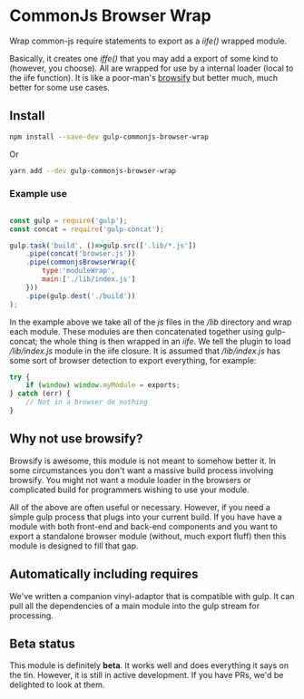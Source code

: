 # CommonJs Browser Wrap

Wrap common-js require statements to export as a *iife()* wrapped module.

Basically, it creates one *iffe()* that you may add a export of some kind to (however, you choose).  All are wrapped for use by a internal loader (local to the iife function). It is like a poor-man's [browsify](http://browserify.org/) but better much, much better for some use cases.


## Install

```bash
npm install --save-dev gulp-commonjs-browser-wrap
```

Or

```bash
yarn add --dev gulp-commonjs-browser-wrap
```

### Example use

```javascript

const gulp = require('gulp');
const concat = require('gulp-concat');

gulp.task('build', ()=>gulp.src(['.lib/*.js'])
    .pipe(concat('browser.js'))
    .pipe(commonjsBrowserWrap({
    	type:'moduleWrap',
    	main:['./lib/index.js']
    }))
    .pipe(gulp.dest('./build'))
);
```

In the example above we take all of the *js* files in the */lib* directory and wrap each module.  These modules are then concatenated together using gulp-concat; the whole thing is then wrapped in an *iife*. We tell the plugin to load */lib/index.js* module in the iife closure.  It is assumed that */lib/index.js* has some sort of browser detection to export everything, for example:

```javascript
try {
	if (window) window.myModule = exports;
} catch (err) {
	// Not in a browser do nothing
}
```

## Why not use browsify?

Browsify is awesome, this module is not meant to somehow better it.  In some circumstances you don't want a massive build process involving browsify.  You might not want a module loader in the browsers or complicated build for programmers wishing to use your module.

All of the above are often useful or necessary.  However, if you need a simple gulp process that plugs into your current build. If you have have a module with both front-end and back-end components and you want to export a standalone browser module (without, much export fluff) then this module is designed to fill that gap.

## Automatically including requires

We've written a companion vinyl-adaptor that is compatible with gulp. It can pull all the dependencies of a main module into the gulp stream for processing.

## Beta status

This module is definitely **beta**.  It works well and does everything it says on the tin.  However, it is still in active development.  If you have PRs, we'd be delighted to look at them.

